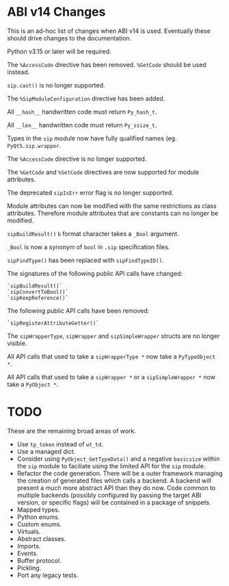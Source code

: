 # ABI v14 Changes

This is an ad-hoc list of changes when ABI v14 is used.  Eventually these
should drive changes to the documentation.

Python v3.15 or later will be required.

The `%AccessCode` directive has been removed.  `%GetCode` should be used
instead.

`sip.cast()` is no longer supported.

The `%SipModuleConfiguration` directive has been added.

All `__hash__` handwritten code must return `Py_hash_t`.

All `__len__` handwritten code must return `Py_ssize_t`.

Types in the `sip` module now have fully qualified names (eg.
`PyQt5.sip.wrapper`.

The `%AccessCode` directive is no longer supported.

The `%GetCode` and `%SetCode` directives are now supported for module
attributes.

The deprecated `sipIsErr` error flag is no longer supported.

Module attributes can now be modified with the same restrictions as class
attributes.  Therefore module attributes that are constants can no longer be
modified.

`sipBuildResult()` `b` format character takes a `_Bool` argument.

`_Bool` is now a synonym of `bool` in `.sip` specification files.

`sipFindType()` has been replaced with `sipFindTypeID()`.

The signatures of the following public API calls have changed:

    `sipBuildResult()`
    `sipConvertToBool()`
    `sipKeepReference()`

The following public API calls have been removed:

    `sipRegisterAttributeGetter()`

The `sipWrapperType`, `sipWrapper` and `sipSimpleWrapper` structs are no longer
visible.

All API calls that used to take a `sipWrapperType *` now take a
`PyTypeObject *`.

All API calls that used to take a `sipWrapper *` or a `sipSimpleWrapper *` now
take a `PyObject *`.


# TODO

These are the remaining broad areas of work.

- Use `tp_token` instead of `wt_td`.
- Use a managed dict.
- Consider using `PyObject_GetTypeData()` and a negative `basicsize` within the
  `sip` module to faciliate using the limited API for the `sip` module.
- Refactor the code generation.  There will be a outer framework managing the
  creation of generated files which calls a backend.  A backend will present a
  much more abstract API than they do now.  Code common to multiple backends
  (possibly configured by passing the target ABI version, or specific flags)
  will be contained in a package of snippets.
- Mapped types.
- Python enums.
- Custom enums.
- Virtuals.
- Abstract classes.
- Imports.
- Events.
- Buffer protocol.
- Pickling.
- Port any legacy tests.
